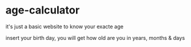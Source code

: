 # age-calculator

it's just a basic website to know your exacte age

insert your birth day, you will get how old are you in years, months & days
